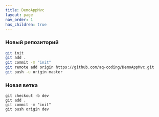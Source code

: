 ```yaml
---
title: DemoAppMvc
layout: page
nav_order: 1
has_children: true
---
```

### Новый репозиторий
```bash
git init  
git add .  
git commit -m "init"  
git remote add origin https://github.com/aq-coding/DemoAppMvc.git  
git push -u origin master
```

### Новая ветка
```
git checkout -b dev
git add .  
git commit -m "init"  
git push origin dev
```